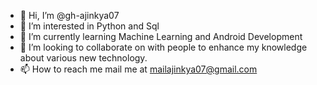 - 👋 Hi, I’m @gh-ajinkya07
- 👀 I’m interested in Python and Sql
- 🌱 I’m currently learning Machine Learning and Android Development
- 💞️ I’m looking to collaborate on with people to enhance my knowledge about various new technology.
- 📫 How to reach me mail me at mailajinkya07@gmail.com

<!---
gh-ajinkya07/gh-ajinkya07 is a ✨ special ✨ repository because its `README.md` (this file) appears on your GitHub profile.
You can click the Preview link to take a look at your changes.
--->
